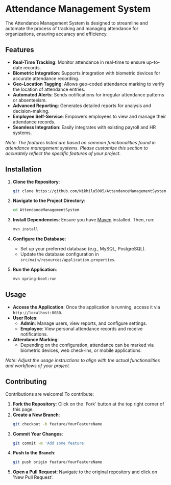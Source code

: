 # Attendance Management System

The Attendance Management System is designed to streamline and automate the process of tracking and managing attendance for organizations, ensuring accuracy and efficiency.


## Features

- **Real-Time Tracking**: Monitor attendance in real-time to ensure up-to-date records.
- **Biometric Integration**: Supports integration with biometric devices for accurate attendance recording.
- **Geo-Location Tagging**: Allows geo-coded attendance marking to verify the location of attendance entries.
- **Automated Alerts**: Sends notifications for irregular attendance patterns or absenteeism.
- **Advanced Reporting**: Generates detailed reports for analysis and decision-making.
- **Employee Self-Service**: Empowers employees to view and manage their attendance records.
- **Seamless Integration**: Easily integrates with existing payroll and HR systems.

*Note: The features listed are based on common functionalities found in attendance management systems. Please customize this section to accurately reflect the specific features of your project.*

## Installation

1. **Clone the Repository**:
   ```bash
   git clone https://github.com/Nikhila5005/AttendanceManagementSystem.git
   ```
2. **Navigate to the Project Directory**:
   ```bash
   cd AttendanceManagementSystem
   ```
3. **Install Dependencies**:
   Ensure you have [Maven](https://maven.apache.org/) installed. Then, run:
   ```bash
   mvn install
   ```
4. **Configure the Database**:
   - Set up your preferred database (e.g., MySQL, PostgreSQL).
   - Update the database configuration in `src/main/resources/application.properties`.

5. **Run the Application**:
   ```bash
   mvn spring-boot:run
   ```

## Usage

- **Access the Application**:
  Once the application is running, access it via `http://localhost:8080`.
- **User Roles**:
  - **Admin**: Manage users, view reports, and configure settings.
  - **Employee**: View personal attendance records and receive notifications.
- **Attendance Marking**:
  - Depending on the configuration, attendance can be marked via biometric devices, web check-ins, or mobile applications.

*Note: Adjust the usage instructions to align with the actual functionalities and workflows of your project.*

## Contributing

Contributions are welcome! To contribute:

1. **Fork the Repository**: Click on the 'Fork' button at the top right corner of this page.
2. **Create a New Branch**:
   ```bash
   git checkout -b feature/YourFeatureName
   ```
3. **Commit Your Changes**:
   ```bash
   git commit -m 'Add some feature'
   ```
4. **Push to the Branch**:
   ```bash
   git push origin feature/YourFeatureName
   ```
5. **Open a Pull Request**: Navigate to the original repository and click on 'New Pull Request'.

